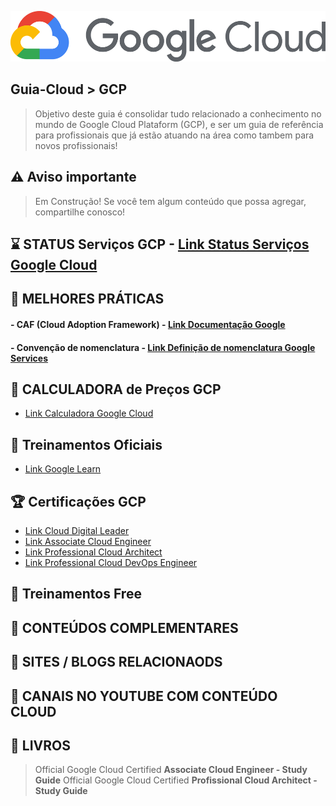 <p align="center">
   <a href="https://github.com/michelbalazs/Guia-GCP">
    <img src="./imagens/google-cloud-logo.png" alt="Guia Google Cloud" width="505" height="81">
  </a>
</p>

## Guia-Cloud > GCP
> Objetivo deste guia é consolidar tudo relacionado a conhecimento no mundo de Google Cloud Plataform (GCP), e ser um guia de referência para profissionais que já estão atuando na área como tambem para novos profissionais! 

## ⚠️ Aviso importante

>Em Construção!  Se você tem algum conteúdo que possa agregar, compartilhe conosco!

## ⌛ STATUS Serviços GCP - [Link Status Serviços Google Cloud](https://status.cloud.google.com/?hl=pt-br)

## 📙 MELHORES PRÁTICAS
   #### - CAF (Cloud Adoption Framework) - [Link Documentação Google](https://cloud.google.com/adoption-framework?hl=pt-br)
   #### - Convenção de nomenclatura - [Link Definição de nomenclatura Google Services](https://cloud.google.com/compute/docs/naming-resources?hl=pt-br)
   
## 📗 CALCULADORA de Preços GCP
   - [Link Calculadora Google Cloud](https://cloud.google.com/products/calculator?hl=pt-br)

## 📘 Treinamentos Oficiais
   - [Link Google Learn](https://cloud.google.com/learn/training?hl=pt-BR)

## 🏆 Certificações GCP
   - [Link Cloud Digital Leader](https://cloud.google.com/learn/certification/cloud-digital-leader?hl=pt-br)
   - [Link Associate Cloud Engineer](https://cloud.google.com/learn/certification/cloud-engineer?hl=pt-br)
   - [Link Professional Cloud Architect](https://cloud.google.com/learn/certification/cloud-architect?hl=pt-br)
   - [Link Professional Cloud DevOps Engineer](https://cloud.google.com/learn/certification/cloud-devops-engineer?hl=pt-br)

## 📒 Treinamentos Free

## 🍺 CONTEÚDOS COMPLEMENTARES
   
## 📂 SITES / BLOGS RELACIONAODS

## 📂 CANAIS NO YOUTUBE COM CONTEÚDO CLOUD

## 📁 LIVROS

  > Official Google Cloud Certified **Associate Cloud Engineer - Study Guide**
  > Official Google Cloud Certified **Profissional Cloud Architect - Study Guide**
